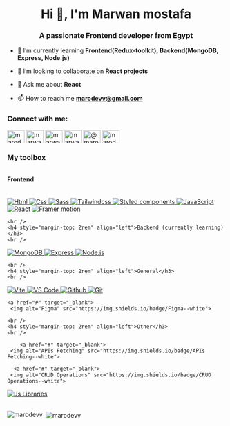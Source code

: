<h1 align="center">Hi 👋, I'm Marwan mostafa</h1>
<h3 align="center">A passionate Frontend developer from Egypt</h3>

- 🌱 I’m currently learning **Frontend(Redux-toolkit), Backend(MongoDB, Express, Node.js)**

- 👯 I’m looking to collaborate on **React projects**

- 💬 Ask me about **React**

- 📫 How to reach me **marodevv@gmail.com**

<h3 align="left">Connect with me:</h3>
<p align="left">    
<a href="https://dev.to/marodevv" target="blank"><img align="center" src="https://raw.githubusercontent.com/rahuldkjain/github-profile-readme-generator/master/src/images/icons/Social/devto.svg" alt="marodevv" height="30" width="40" /></a>
<a href="https://linkedin.com/in/marwan-mostafa-4ba111210" target="blank"><img align="center" src="https://raw.githubusercontent.com/rahuldkjain/github-profile-readme-generator/master/src/images/icons/Social/linked-in-alt.svg" alt="marwan-mostafa-4ba111210" height="30" width="40" /></a>
<a href="https://fb.com/marwanmostafa24" target="blank"><img align="center" src="https://raw.githubusercontent.com/rahuldkjain/github-profile-readme-generator/master/src/images/icons/Social/facebook.svg" alt="marwanmostafa24" height="30" width="40" /></a>
<a href="https://instagram.com/marwan_mostafa24" target="blank"><img align="center" src="https://raw.githubusercontent.com/rahuldkjain/github-profile-readme-generator/master/src/images/icons/Social/instagram.svg" alt="marwan_mostafa24" height="30" width="40" /></a>
<a href="https://hashnode.com/@marodevv" target="blank"><img align="center" src="https://raw.githubusercontent.com/rahuldkjain/github-profile-readme-generator/master/src/images/icons/Social/hashnode.svg" alt="@marodevv" height="30" width="40" /></a>
<a href="https://www.leetcode.com/marodevv" target="blank"><img align="center" src="https://raw.githubusercontent.com/rahuldkjain/github-profile-readme-generator/master/src/images/icons/Social/leet-code.svg" alt="marodevv" height="30" width="40" /></a>
</p>

<h3 align="left">My toolbox</h3>
<div>
  <h4 style="margin-top: 2rem" align="left">Frontend</h3>
  <br />
  
  <a href="#" target="_blank"> 
     <img alt="Html" src="https://img.shields.io/badge/Html--white">
  </a>
  
  <a href="#" target="_blank"> 
     <img alt="Css" src="https://img.shields.io/badge/Css--white">
  </a>
  
  <a href="#" target="_blank"> 
     <img alt="Sass" src="https://img.shields.io/badge/Sass--white">
  </a>
  
  <a href="#" target="_blank"> 
     <img alt="Tailwindcss" src="https://img.shields.io/badge/Tailwindcss--white">
  </a>
  
  <a href="#" target="_blank"> 
     <img alt="Styled components" src="https://img.shields.io/badge/Styled components--white">
  </a>

  <a href="#" target="_blank"> 
     <img alt="JavaScript" src="https://img.shields.io/badge/JavaScript--white">
  </a>

  <a href="#" target="_blank"> 
     <img alt="React" src="https://img.shields.io/badge/React--white">
  </a>

  <a href="#" target="_blank"> 
     <img alt="Framer motion" src="https://img.shields.io/badge/Framer motion--white">
  </a>

    <br />
    <h4 style="margin-top: 2rem" align="left">Backend (currently learning)</h3>
    <br />

  <a href="#" target="_blank"> 
     <img alt="MongoDB" src="https://img.shields.io/badge/MongoDB--white">
  </a>
  
  <a href="#" target="_blank"> 
     <img alt="Express" src="https://img.shields.io/badge/Express--white">
  </a>
  
  <a href="#" target="_blank"> 
     <img alt="Node.js" src="https://img.shields.io/badge/Node.js--white">
  </a>

    <br />
    <h4 style="margin-top: 2rem" align="left">General</h3>
    <br />


  <a href="#" target="_blank"> 
     <img alt="Vite" src="https://img.shields.io/badge/Vite--white">
  </a>
  
  <a href="#" target="_blank"> 
     <img alt="VS Code" src="https://img.shields.io/badge/VS Code--white">
  </a>
  
  <a href="#" target="_blank"> 
     <img alt="Github" src="https://img.shields.io/badge/Github--white">
  </a>
  
  <a href="#" target="_blank"> 
     <img alt="Git" src="https://img.shields.io/badge/Git--white">
  </a>
  
    <a href="#" target="_blank"> 
     <img alt="Figma" src="https://img.shields.io/badge/Figma--white">
  </a>
  
    <br />
    <h4 style="margin-top: 2rem" align="left">Other</h3>
    <br />

        <a href="#" target="_blank"> 
     <img alt="APIs Fetching" src="https://img.shields.io/badge/APIs Fetching--white">
  </a>
  
      <a href="#" target="_blank"> 
     <img alt="CRUD Operations" src="https://img.shields.io/badge/CRUD Operations--white">
  </a>
      <a href="#" target="_blank"> 
     <img alt="Js Libraries" src="https://img.shields.io/badge/Js Libraries--white">
  </a>
  
</div>

<br />

<p><img align="left" src="https://github-readme-stats.vercel.app/api/top-langs?username=marodevv&show_icons=true&locale=en&layout=compact" alt="marodevv" /></p>

<p>&nbsp;<img align="center" src="https://github-readme-stats.vercel.app/api?username=marodevv&show_icons=true&locale=en" alt="marodevv" /></p>

